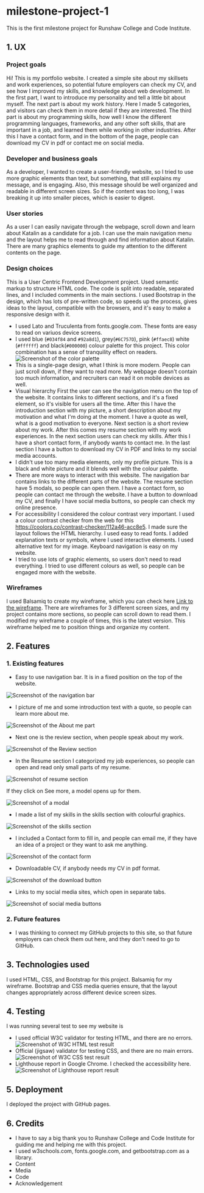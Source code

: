 # milestone-project-1
This is the first milestone project for Runshaw College and Code Institute.
## 1. UX
### Project goals
Hi! This is my portfolio website. I created a simple site about my skillsets and work experiences, so potential future employers can check my CV, and see how I improved my skills, and knowledge about web development. In the first part, I want to introduce my personality and tell a little bit about myself. The next part is about my work history. Here I made 5 categories, and visitors can check them in more detail if they are interested. The third part is about my programming skills, how well I know the different programming languages, frameworks, and any other soft skills, that are important in a job, and learned them while working in other industries. After this I have a contact form, and in the bottom of the page, people can download my CV in pdf or contact me on social media.
### Developer and business goals
As a developer, I wanted to create a user-friendly website, so I tried to use more graphic elements than text, but something, that still explains my message, and is engaging. Also, this message should be well organized and readable in different screen sizes. So if the content was too long, I was breaking it up into smaller pieces, which is easier to digest.
### User stories
As a user I can easily navigate through the webpage, scroll down and learn about Katalin as a candidate for a job. I can use the main navigation menu and the layout helps me to read through and find information about Katalin. There are many graphics elements to guide my attention to the different contents on the page. 
### Design choices
This is a User Centric Frontend Development project. Used semantic markup to structure HTML code. The code is split into readable, separated lines, and I included comments in the main sections. I used Bootstrap in the design, which has lots of pre-written code, so speeds up the process, gives ideas to the layout, compatible with the browsers, and it's easy to make a responsive design with it.
* I used Lato and Truculenta from fonts.google.com. These fonts are easy to read on variuos device screens.
* I used blue (`#034f84` and `#92a8d1`), grey(`#6C757D`), pink (`#ffaec8`) white (`#ffffff`) and black(`#000000`) colour palette for this project. This color combination has a sense of tranquility effect on readers. 
![Screenshot of the color palette](assets/images/readme_images/color_palette.png)
* This is a single-page design, what I think is more modern. People can just scroll down, if they want to read more. My webpage doesn't contain too much information, and recruiters can read it on mobile devices as well.
* Visual hierarchy
First the user can see the navigation menu on the top of the website. It contains links to different sections, and it's a fixed element,  so it's visible for users all the time. After this I have the introduction section with my picture,  a short description about my motivation and what I'm doing at the moment. I have a quote as well, what is a good motivation to everyone. Next section is a short review about my work. After this comes my resume section with my work experiences. In the next section users can check my skills. After this I have a short contact form, if anybody wants to contact me. In the last section I have a button to download my CV in PDF and links to my social media accounts.
* I didn't use too many media elements,  only my profile picture. This is a black and white picture and it blends well with the colour palette. 
* There are more ways to interact with this website. The navigation bar contains links to the different parts of the website. The resume section have 5 modals, so people can open them. I have a contact form, so people can contact me through the website. I have a button to download my CV, and finally I have social media buttons, so people can check my online presence. 
* For accessibility I considered the colour contrast very important. I used a colour contrast checker from the web for this <https://coolors.co/contrast-checker/112a46-acc8e5>. I made sure the layout follows the HTML hierarchy. I used easy to read fonts. I added explanation texts or symbols, where I used interactive elements. I used alternative text for my image. Keyboard navigation is easy on my website. 
* I tried to use lots of graphic elements,  so users don't need to read everything. I tried to use different colours as well, so people can be engaged more with the website. 
### Wireframes
I used Balsamiq to create my wireframe, which you can check here [Link to the wireframe](/Milestone-project1.pdf). There are wireframes for 3 different screen sizes, and my project contains more sections, so people can scroll down to read them. I modified my wireframe a couple of times, this is the latest version. This wireframe helped me to position things and organize my content.
## 2. Features
### 1. Existing features
  * Easy to use navigation bar. It is in a fixed position on the top of the website. 

  ![Screenshot of the navigation bar](assets/images/readme_images/navbar.png)

  * I picture of me and some introduction text with a quote, so people can learn more about me.

  ![Screenshot of the About me part](assets/images/readme_images/intro.png)

  * Next one is the review section, when people speak about my work.

  ![Screenshot of the Review section](assets/images/readme_images/review.png)

  * In the Resume section I categorized my job experiences, so people can open and read only small parts of my resume. 

  ![Screenshot of resume section](assets/images/readme_images/resume.png)

  If they click on See more, a model opens up for them.

  ![Screenshot of a modal](assets/images/readme_images/resume_modal.png)

  * I made a list of my skills in the skills section with colourful graphics.

  ![Screenshot of the skills section](assets/images/readme_images/skills.png)

  * I included a Contact form to fill in, and people can email me, if they have an idea of a project or they want to ask me anything. 

  ![Screenshot of the contact form](assets/images/readme_images/contact_form.png)

  * Downloadable CV, if anybody needs my CV in pdf format. 

  ![Screenshot of the download button](assets/images/readme_images/cv_download.png)

  * Links to my social media sites, which open in separate tabs. 

  ![Screenshot of social media buttons](assets/images/readme_images/social_media.png)
### 2.  Future features
* I was thinking to connect my GitHub projects to this site, so that future employers can check them out here, and they don't need to go to GitHub. 
## 3. Technologies used
I used HTML, CSS, and Bootstrap for this project. Balsamiq for my wireframe. Bootstrap and CSS media queries ensure, that the layout changes appropriately across different device screen sizes.
## 4. Testing
I was running several test to see my website is
* I used official W3C validator for testing HTML, and there are no errors.
![Screenshot of W3C HTML test result](assets/images/test%20results/test-html.png)
* Official (jigsaw) validator for testing CSS, and there are no main errors.
![Screenshot of W3C CSS test result](assets/images/test%20results/test-CSS.png)
* Lighthouse report in Google Chrome. I checked the accessibility here. 
![Screenshot of Lighthouse report result](assets/images/test%20results/lighthouse%20report.png)
## 5. Deployment
I deployed the project with GitHub pages.
## 6. Credits
* I have to say a big thank you to Runshaw College and Code Institute for guiding me and helping me with this project.
* I used w3schools.com, fonts.google.com, and getbootstrap.com as a library. 
* Content
* Media
* Code
* Acknowledgement


[def]: /assets/images/readme_images/intro.png
